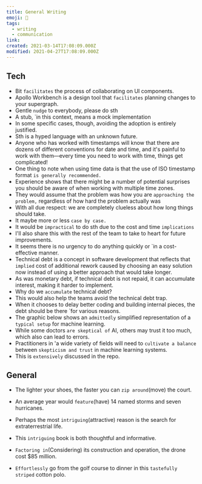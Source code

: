 ```yaml
---
title: General Writing
emoji: 📝
tags:
  - writing
  - communication
link:
created: 2021-03-14T17:08:09.000Z
modified: 2021-04-27T17:08:09.000Z
---
```


## Tech

- Bit `facilitates` the process of collaborating on UI components.
- Apollo Workbench is a design tool that `facilitates` planning changes to your supergraph.
- Gentle `nudge` to everybody, please do sth
- A stub, `in this context, means a mock implementation
- In some specific cases, though, avoiding the adoption is entirely justified.
- Sth is a hyped language with an unknown future.
- Anyone who has worked with timestamps will know that there are dozens of different conventions for date and time, and it's painful to work with them—every time you need to work with time, things get complicated!
- One thing to note when using time data is that the use of ISO timestamp format `is generally recommended.`
- Experience shows that there might be a number of potential surprises you should be aware of when working with multiple time zones.
- They would assume that the problem was how you are `approaching the problem,` regardless of how hard the problem actually was
- With all due respect: we are completely clueless about how long things should take.
- It maybe more or less `case by case.`
- It would be `impractical` to do sth due to the cost and time `implications`
- I'll also share this with the rest of the team to take to heart for future improvements.
- It seems there is no urgency to do anything quickly or `in a cost-effective manner.
- Technical debt is a concept in software development that reflects that `implied` cost of additional rework caused by choosing an easy solution now instead of using a better approach that would take longer.
- As was monetary debt, if technical debt is not repaid, it can accumulate interest, making it harder to implement.
- Why do we `accumulate` technical debt?
- This would also help the teams avoid the technical debt trap.
- When it chooses to delay better coding and building internal pieces, the debt should be there `for various reasons.
- The graphic below shows an `admittedly` simplified representation of a `typical setup` for machine learning.
- While some doctors `are skeptical of` AI, others may trust it too much, which also can lead to errors.
- Practitioners in 'a wide variety of fields will need to `cultivate a balance `between `skepticism and trust` in machine learning systems.
- This is `extensively` discussed in the repo.

## General

- The lighter your shoes, the faster you can `zip around`(move) the court.

- An average year would `feature`(have) 14 named storms and seven hurricanes.
- Perhaps the most `intriguing`(attractive) reason is the search for extraterrestrial life.
- This `intriguing` book is both thoughtful and informative.
- `Factoring in`(Considering) its construction and operation, the drone cost $85 million.
- `Effortlessly` go from the golf course to dinner in this `tastefully striped` cotton polo.
